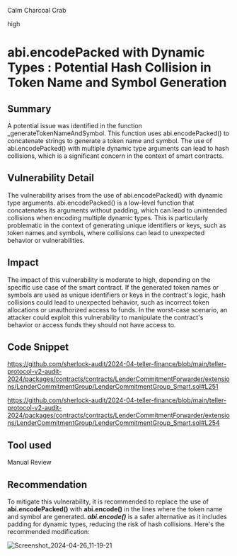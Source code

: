Calm Charcoal Crab

high

# abi.encodePacked with Dynamic Types : Potential Hash Collision in Token Name and Symbol Generation

## Summary
A potential issue was identified in the function _generateTokenNameAndSymbol. This function uses abi.encodePacked() to concatenate strings to generate a token name and symbol. The use of abi.encodePacked() with multiple dynamic type arguments can lead to hash collisions, which is a significant concern in the context of smart contracts.

## Vulnerability Detail
The vulnerability arises from the use of abi.encodePacked() with dynamic type arguments. abi.encodePacked() is a low-level function that concatenates its arguments without padding, which can lead to unintended collisions when encoding multiple dynamic types. This is particularly problematic in the context of generating unique identifiers or keys, such as token names and symbols, where collisions can lead to unexpected behavior or vulnerabilities.

## Impact
The impact of this vulnerability is moderate to high, depending on the specific use case of the smart contract. If the generated token names or symbols are used as unique identifiers or keys in the contract's logic, hash collisions could lead to unexpected behavior, such as incorrect token allocations or unauthorized access to funds. In the worst-case scenario, an attacker could exploit this vulnerability to manipulate the contract's behavior or access funds they should not have access to.

## Code Snippet
https://github.com/sherlock-audit/2024-04-teller-finance/blob/main/teller-protocol-v2-audit-2024/packages/contracts/contracts/LenderCommitmentForwarder/extensions/LenderCommitmentGroup/LenderCommitmentGroup_Smart.sol#L251

https://github.com/sherlock-audit/2024-04-teller-finance/blob/main/teller-protocol-v2-audit-2024/packages/contracts/contracts/LenderCommitmentForwarder/extensions/LenderCommitmentGroup/LenderCommitmentGroup_Smart.sol#L254

## Tool used

Manual Review


## Recommendation
To mitigate this vulnerability, it is recommended to replace the use of **abi.encodePacked()** with **abi.encode()** in the lines where the token name and symbol are generated. **_abi.encode()_** is a safer alternative as it includes padding for dynamic types, reducing the risk of hash collisions. Here's the recommended modification:


![Screenshot_2024-04-26_11-19-21](https://github.com/sherlock-audit/2024-04-teller-finance-Enc3yptedDegenExt/assets/61910730/94970c6b-f17f-44f8-98a4-f5d933782caf)


